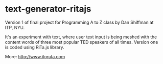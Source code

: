 # text-generator-ritajs

Version 1 of final project for Programming A to Z class by Dan Shiffman at ITP, NYU.

It's an experiment with text, where user text input is being meshed with the content words of three most popular TED speakers of all times.
Version one is coded using RiTa.js library.

More: http://www.itpruta.com
 
